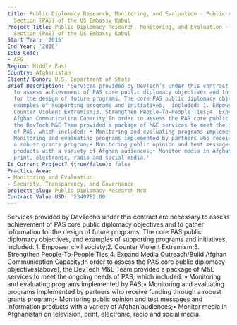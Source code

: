```yaml
---
title: Public Diplomacy Research, Monitoring, and Evaluation - Public Affairs
  Section (PAS) of the US Embassy Kabul
Project Title: Public Diplomacy Research, Monitoring, and Evaluation - Public Affairs
  Section (PAS) of the US Embassy Kabul
Start Year: '2015'
End Year: '2016'
ISO3 Code:
- AFG
Region: Middle East
Country: Afghanistan
Client/ Donor: U.S. Department of State
Brief Description: 'Services provided by DevTech’s under this contract are necessary
  to assess achievement of PAS core public diplomacy objectives and to gather information
  for the design of future programs. The core PAS public diplomacy objectives, and
  examples of supporting programs and initiatives,  included: 1. Empower civil society;2.
  Counter Violent Extremism;3. Strengthen People-To-People Ties;4. Expand Media Outreach/Build
  Afghan Communication Capacity;In order to assess the PAS core public diplomacy objectives(above),
  the DevTech M&E Team provided a package of M&E services to meet the ongoing needs
  of PAS, which included: • Monitoring and evaluating programs implemented by PAS;•
  Monitoring and evaluating programs implemented by partners who receive funding through
  a robust grants program;• Monitoring public opinion and test messages and information
  products with a variety of Afghan audiences;• Monitor media in Afghanistan on television,
  print, electronic, radio and social media.'
Is Current Project? (true/false): false
Practice Area:
- Monitoring and Evaluation
- Security, Transparency, and Governance
projects_slug: Public-Diplomacy-Research-Mon
Contract Value USD: '2349782.00'
---
```


Services provided by DevTech’s under this contract are necessary to assess achievement of PAS core public diplomacy objectives and to gather information for the design of future programs. The core PAS public diplomacy objectives, and examples of supporting programs and initiatives,  included: 1. Empower civil society;2. Counter Violent Extremism;3. Strengthen People-To-People Ties;4. Expand Media Outreach/Build Afghan Communication Capacity;In order to assess the PAS core public diplomacy objectives(above), the DevTech M&E Team provided a package of M&E services to meet the ongoing needs of PAS, which included: • Monitoring and evaluating programs implemented by PAS;• Monitoring and evaluating programs implemented by partners who receive funding through a robust grants program;• Monitoring public opinion and test messages and information products with a variety of Afghan audiences;• Monitor media in Afghanistan on television, print, electronic, radio and social media.